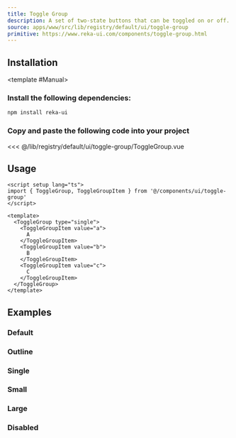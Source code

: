 ```yaml
---
title: Toggle Group
description: A set of two-state buttons that can be toggled on or off.
source: apps/www/src/lib/registry/default/ui/toggle-group
primitive: https://www.reka-ui.com/components/toggle-group.html
---
```


<ComponentPreview name="ToggleGroupDemo" />

## Installation

<TabPreview name="CLI">
<template #CLI>

```bash
npx shadcn-vue@latest add toggle-group
```
</template>

<template #Manual>

<Steps>

### Install the following dependencies:

```bash
npm install reka-ui
```

### Copy and paste the following code into your project

<<< @/lib/registry/default/ui/toggle-group/ToggleGroup.vue

</Steps>

</template>
</TabPreview>

## Usage

```vue
<script setup lang="ts">
import { ToggleGroup, ToggleGroupItem } from '@/components/ui/toggle-group'
</script>

<template>
  <ToggleGroup type="single">
    <ToggleGroupItem value="a">
      A
    </ToggleGroupItem>
    <ToggleGroupItem value="b">
      B
    </ToggleGroupItem>
    <ToggleGroupItem value="c">
      C
    </ToggleGroupItem>
  </ToggleGroup>
</template>
```

## Examples

### Default

<ComponentPreview name="ToggleGroupDemo" />

### Outline

<ComponentPreview name="ToggleGroupOutlineDemo" />

### Single

<ComponentPreview name="ToggleGroupSingleDemo" />

### Small

<ComponentPreview name="ToggleGroupSmallDemo" />

### Large

<ComponentPreview name="ToggleGroupLargeDemo" />

### Disabled

<ComponentPreview name="ToggleGroupDisabledDemo" />
